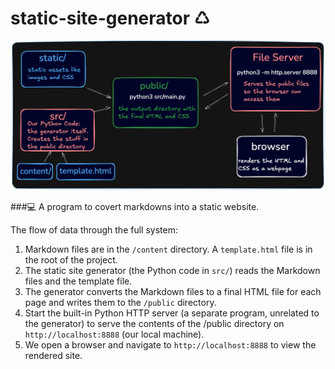 # static-site-generator ♺

![architecture](/public/staticsitegenerator_infrastructure.png)

###💻 A program to covert markdowns into a static website.

The flow of data through the full system:

1. Markdown files are in the `/content` directory. A `template.html` file is in the root of the project.
2. The static site generator (the Python code in `src/`) reads the Markdown files and the template file.
3. The generator converts the Markdown files to a final HTML file for each page and writes them to the `/public` directory.
4. Start the built-in Python HTTP server (a separate program, unrelated to the generator) to serve the contents of the /public directory on `http://localhost:8888` (our local machine).
5. We open a browser and navigate to `http://localhost:8888` to view the rendered site.

